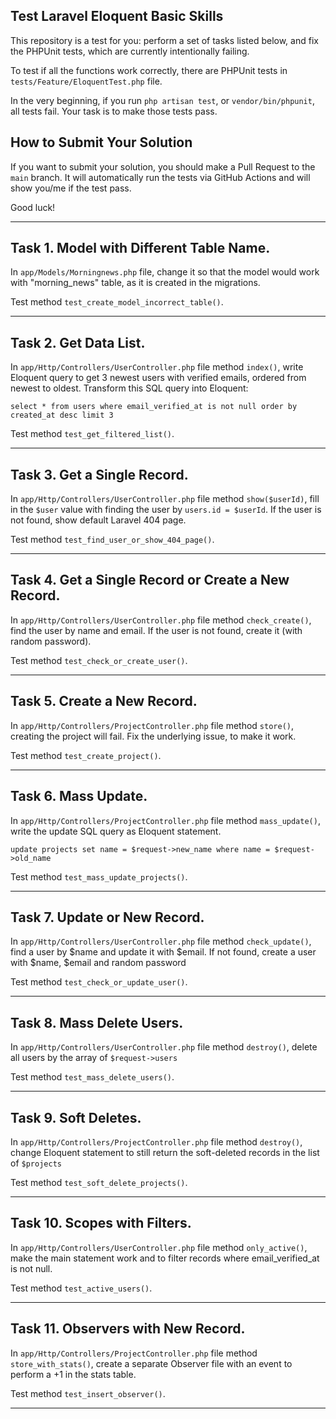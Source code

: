 ## Test Laravel Eloquent Basic Skills

This repository is a test for you: perform a set of tasks listed below, and fix the PHPUnit tests, which are currently intentionally failing.

To test if all the functions work correctly, there are PHPUnit tests in `tests/Feature/EloquentTest.php` file.

In the very beginning, if you run `php artisan test`, or `vendor/bin/phpunit`, all tests fail.
Your task is to make those tests pass.

## How to Submit Your Solution

If you want to submit your solution, you should make a Pull Request to the `main` branch.
It will automatically run the tests via GitHub Actions and will show you/me if the test pass.


Good luck!

---

## Task 1. Model with Different Table Name.

In `app/Models/Morningnews.php` file, change it so that the model would work with "morning_news" table, as it is created in the migrations.

Test method `test_create_model_incorrect_table()`.

---

## Task 2. Get Data List.

In `app/Http/Controllers/UserController.php` file method `index()`, write Eloquent query to get 3 newest users with verified emails, ordered from newest to oldest. Transform this SQL query into Eloquent:

```
select * from users where email_verified_at is not null order by created_at desc limit 3
```

Test method `test_get_filtered_list()`.

---

## Task 3. Get a Single Record.

In `app/Http/Controllers/UserController.php` file method `show($userId)`, fill in the `$user` value with finding the user by `users.id = $userId`. If the user is not found, show default Laravel 404 page.

Test method `test_find_user_or_show_404_page()`.

---

## Task 4. Get a Single Record or Create a New Record.

In `app/Http/Controllers/UserController.php` file method `check_create()`, find the user by name and email. If the user is not found, create it (with random password).

Test method `test_check_or_create_user()`.

---

## Task 5. Create a New Record.

In `app/Http/Controllers/ProjectController.php` file method `store()`, creating the project will fail. Fix the underlying issue, to make it work.

Test method `test_create_project()`.

---

## Task 6. Mass Update.

In `app/Http/Controllers/ProjectController.php` file method `mass_update()`, write the update SQL query as Eloquent statement.

```
update projects set name = $request->new_name where name = $request->old_name
```

Test method `test_mass_update_projects()`.

---

## Task 7. Update or New Record.

In `app/Http/Controllers/UserController.php` file method `check_update()`, find a user by $name and update it with $email. If not found, create a user with $name, $email and random password

Test method `test_check_or_update_user()`.

---

## Task 8. Mass Delete Users.

In `app/Http/Controllers/UserController.php` file method `destroy()`, delete all users by the array of `$request->users`

Test method `test_mass_delete_users()`.

---

## Task 9. Soft Deletes.

In `app/Http/Controllers/ProjectController.php` file method `destroy()`, change Eloquent statement to still return the soft-deleted records in the list of `$projects`

Test method `test_soft_delete_projects()`.

---

## Task 10. Scopes with Filters.

In `app/Http/Controllers/UserController.php` file method `only_active()`, make the main statement work and to filter records where email_verified_at is not null.

Test method `test_active_users()`.

---

## Task 11. Observers with New Record.

In `app/Http/Controllers/ProjectController.php` file method `store_with_stats()`, create a separate Observer file with an event to perform a +1 in the stats table.

Test method `test_insert_observer()`.

---
